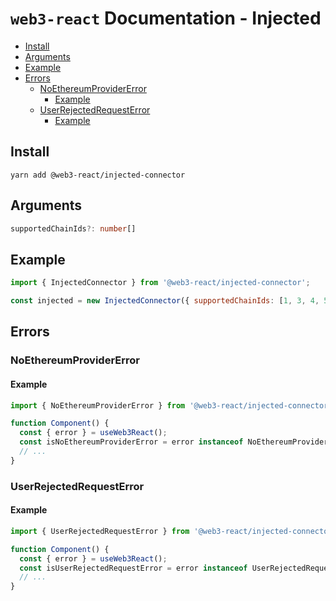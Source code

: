 # `web3-react` Documentation - Injected

- [Install](#install)
- [Arguments](#arguments)
- [Example](#example)
- [Errors](#errors)
  - [NoEthereumProviderError](#noethereumprovidererror)
    - [Example](#example-1)
  - [UserRejectedRequestError](#userrejectedrequesterror)
    - [Example](#example-2)

## Install

`yarn add @web3-react/injected-connector`

## Arguments

```typescript
supportedChainIds?: number[]
```

## Example

```javascript
import { InjectedConnector } from '@web3-react/injected-connector';

const injected = new InjectedConnector({ supportedChainIds: [1, 3, 4, 5, 42] });
```

## Errors

### NoEthereumProviderError

#### Example

```javascript
import { NoEthereumProviderError } from '@web3-react/injected-connector';

function Component() {
  const { error } = useWeb3React();
  const isNoEthereumProviderError = error instanceof NoEthereumProviderError;
  // ...
}
```

### UserRejectedRequestError

#### Example

```javascript
import { UserRejectedRequestError } from '@web3-react/injected-connector';

function Component() {
  const { error } = useWeb3React();
  const isUserRejectedRequestError = error instanceof UserRejectedRequestError;
  // ...
}
```
